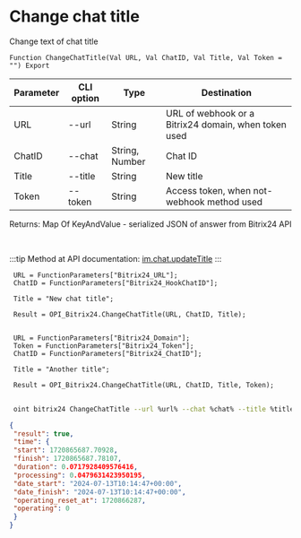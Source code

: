﻿---
sidebar_position: 6
---

# Change chat title
 Change text of chat title



`Function ChangeChatTitle(Val URL, Val ChatID, Val Title, Val Token = "") Export`

 | Parameter | CLI option | Type | Destination |
 |-|-|-|-|
 | URL | --url | String | URL of webhook or a Bitrix24 domain, when token used |
 | ChatID | --chat | String, Number | Chat ID |
 | Title | --title | String | New title |
 | Token | --token | String | Access token, when not-webhook method used |

 
 Returns: Map Of KeyAndValue - serialized JSON of answer from Bitrix24 API

<br/>

:::tip
Method at API documentation: [im.chat.updateTitle](https://dev.1c-bitrix.ru/learning/course/?COURSE_ID=93&LESSON_ID=12105)
:::
<br/>


```bsl title="Code example"
 URL = FunctionParameters["Bitrix24_URL"];
 ChatID = FunctionParameters["Bitrix24_HookChatID"];
 
 Title = "New chat title";
 
 Result = OPI_Bitrix24.ChangeChatTitle(URL, ChatID, Title);
 
 
 URL = FunctionParameters["Bitrix24_Domain"];
 Token = FunctionParameters["Bitrix24_Token"];
 ChatID = FunctionParameters["Bitrix24_ChatID"];
 
 Title = "Another title";
 
 Result = OPI_Bitrix24.ChangeChatTitle(URL, ChatID, Title, Token);
```
	


```sh title="CLI command example"
 
 oint bitrix24 ChangeChatTitle --url %url% --chat %chat% --title %title% --token %token%

```

```json title="Result"
{
 "result": true,
 "time": {
 "start": 1720865687.70928,
 "finish": 1720865687.78107,
 "duration": 0.0717928409576416,
 "processing": 0.0479631423950195,
 "date_start": "2024-07-13T10:14:47+00:00",
 "date_finish": "2024-07-13T10:14:47+00:00",
 "operating_reset_at": 1720866287,
 "operating": 0
 }
}
```
